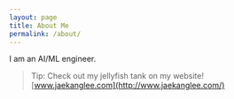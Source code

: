 ```yaml
---
layout: page
title: About Me
permalink: /about/
---
```

I am an AI/ML engineer. 

> Tip: Check out my jellyfish tank on my website! [www.jaekanglee.com](http://www.jaekanglee.com/)
